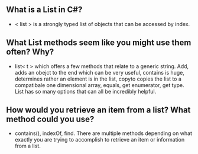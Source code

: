 ## What is a List in C#?
* < list > is a strongly typed list of objects that can be accessed by index.
## What List methods seem like you might use them often? Why?
* list< t > which offers a few methods that relate to a generic string. Add, adds an obejct to the end which can be very useful, contains is huge, determines rather an element is in the list, copyto copies the list to a compatibale one dimensional array, equals, get enumerator, get type. List has so many options that can all be incredibly helpful.
## How would you retrieve an item from a list? What method could you use?
* contains(), indexOf, find. There are multiple methods depending on what exactly you are trying to accomplish to retrieve an item or information from a list. 